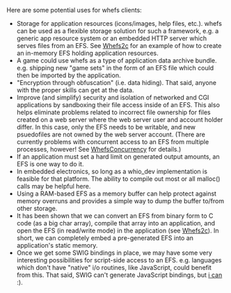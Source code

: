 Here are some potential uses for whefs clients:

  * Storage for application resources (icons/images, help files, etc.). whefs can be used as a flexible storage solution for such a framework, e.g. a generic app resource system or an embedded HTTP server which serves files from an EFS. See [Whefs2c](Whefs2c.md) for an example of how to create an in-memory EFS holding application resources.
  * A game could use whefs as a type of application data archive bundle. e.g. shipping new "game sets" in the form of an EFS file which could then be imported by the application.
  * "Encryption through obfuscation" (i.e. data hiding). That said, anyone with the proper skills can get at the data.
  * Improve (and simplify) security and isolation of networked and CGI applications by sandboxing their file access inside of an EFS. This also helps eliminate problems related to incorrect file ownership for files created on a web server where the web server user and account holder differ. In this case, only the EFS needs to be writable, and new psuedofiles are not owned by the web server account. (There are currently problems with concurrent access to an EFS from multiple processes, however! See [WhefsConcurrency](WhefsConcurrency.md) for details.)
  * If an application must set a hard limit on generated output amounts, an EFS is one way to do it.
  * In embedded electronics, so long as a whio\_dev implementation is feasible for that platform. The ability to compile out most or all malloc() calls may be helpful here.
  * Using a RAM-based EFS as a memory buffer can help protect against memory overruns and provides a simple way to dump the buffer to/from other storage.
  * It has been shown that we can convert an EFS from binary form to C code (as a big char array), compile that array into an application, and open the EFS (in read/write mode) in the application (see [Whefs2c](Whefs2c.md)). In short, we can completely embed a pre-generated EFS into an application's static memory.
  * Once we get some SWIG bindings in place, we may have some very interesting possibilities for script-side access to an EFS. e.g. languages which don't have "native" i/o routines, like JavaScript, could benefit from this. That said, SWIG can't generate JavaScript bindings, but [i can](http://code.google.com/p/v8-juice/wiki/PluginWhefs) :).